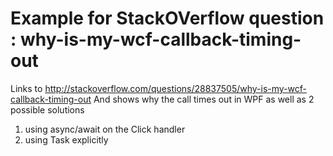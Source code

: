 # Example for StackOVerflow question : why-is-my-wcf-callback-timing-out
Links to http://stackoverflow.com/questions/28837505/why-is-my-wcf-callback-timing-out
And shows why the call times out in WPF as well as 2 possible solutions 
  1. using async/await on the Click handler
  2. using Task explicitly
